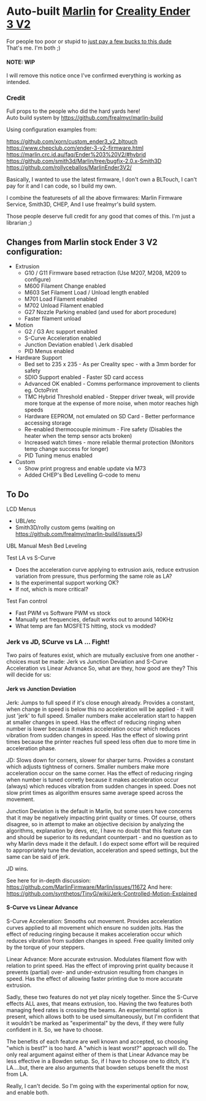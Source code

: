 # Auto-built [Marlin](https://github.com/MarlinFirmware/Marlin/) for [Creality Ender 3 V2](https://www.creality.com/goods-detail/ender-3-v2-3d-printer)


For people too poor or stupid to [just pay a few bucks to this dude](https://marlin.crc.id.au/firmware/Ender%203%20V2%20-%20Stock/)  
That's me. I'm both ;)  

#### NOTE: WIP  
I will remove this notice once I've confirmed everything is working as intended.  

### Credit  
Full props to the people who did the hard yards here!  
Auto build system by https://github.com/frealmyr/marlin-build  
  
Using configuration examples from:

https://github.com/xorn/custom_ender3_v2_bltouch  
https://www.chepclub.com/ender-3-v2-firmware.html  
https://marlin.crc.id.au/faq/Ender%203%20V2/#hybrid  
https://github.com/smith3d/Marlin/tree/bugfix-2.0.x-Smith3D  
https://github.com/rollyceballos/MarlinEnder3V2/  
  
  
  
Basically, I wanted to use the latest firmware, I don't own a BLTouch, I can't pay for it and I can code, so I build my own.

I combine the featuresets of all the above firmwares: Marlin Firmware Service, Smith3D, CHEP, 
And I use frealmyr's build system.

Those people deserve full credit for any good that comes of this. I'm just a librarian ;)

## Changes from Marlin stock Ender 3 V2 configuration:
- Extrusion
  - G10 / G11 Firmware based retraction (Use M207, M208, M209 to configure)
  - M600 Filament Change enabled
  - M603 Set Filament Load / Unload length enabled
  - M701 Load Filament enabled
  - M702 Unload Filament enabled
  - G27 Nozzle Parking enabled (and used for abort procedure)
  - Faster filament unload
- Motion
  - G2 / G3 Arc support enabled
  - S-Curve Acceleration enabled
  - Junction Deviation enabled \ Jerk disabled
  - PID Menus enabled
- Hardware Support
  - Bed set to 235 x 235 - As per Creality spec - with a 3mm border for safety
  - SDIO Support enabled - Faster SD card access
  - Advanced OK enabled - Comms performance improvement to clients eg. OctoPrint
  - TMC Hybrid Threshold enabled - Stepper driver tweak, will provide more torque at the expense of more noise, when motor reaches high speeds
  - Hardware EEPROM, not emulated on SD Card - Better performance accessing storage
  - Re-enabled thermocouple minimum - Fire safety (Disables the heater when the temp sensor acts broken)
  - Increased watch times - more reliable thermal protection (Monitors temp change success for longer)
  - PID Tuning menus enabled
- Custom
  - Show print progress and enable update via M73
  - Added CHEP's Bed Levelling G-code to menu

## To Do  


LCD Menus
  - UBL/etc
  - Smith3D/rolly custom gems (waiting on https://github.com/frealmyr/marlin-build/issues/5)

UBL Manual Mesh Bed Leveling

Test LA vs S-Curve  
  - Does the acceleration curve applying to extrusion axis, reduce extrusion variation from pressure, thus performing the same role as LA?
  - Is the experimental support working OK?
  - If not, which is more critical? 

Test Fan control  
  - Fast PWM vs Software PWM vs stock
  - Manually set frequencies, default works out to around 140KHz
  - What temp are fan MOSFETS hitting, stock vs modded?


### Jerk vs JD, SCurve vs LA ... Fight!

Two pairs of features exist, which are mutually exclusive from one another - choices must be made: Jerk vs Junction Deviation and S-Curve Acceleration vs Linear Advance
So, what are they, how good are they? This will decide for us:


#### Jerk vs Junction Deviation

Jerk: Jumps to full speed if it's close enough already. 
Provides a constant, when change in speed is below this no acceleration will be applied - it will just 'jerk' to full speed. Smaller numbers make acceleration start to happen at smaller changes in speed.
Has the effect of reducing ringing when number is lower because it makes acceleration occur which reduces vibration from sudden changes in speed.
Has the effect of slowing print times because the printer reaches full speed less often due to more time in acceleration phase.

JD: Slows down for corners, slower for sharper turns. 
Provides a constant which adjusts tightness of corners. Smaller numbers make more acceleration occur on the same corner.
Has the effect of reducing ringing when number is tuned corretly because it makes acceleration occur (always) which reduces vibration from sudden changes in speed.
Does not slow print times as algorithm ensures same average speed across the movement.

Junction Deviation is the default in Marlin, but some users have concerns that it may be negatively impacting print quality or times. Of course, others disagree, so in attempt to make an objective decision by analyzing the algorithms, explanation by devs, etc, I have no doubt that this feature can and should be superior to its redundant counterpart - and no question as to why Marlin devs made it the default. I do expect some effort will be required to appropriately tune the deviation, acceleration and speed settings, but the same can be said of jerk.

JD wins. 

See here for in-depth discussion: https://github.com/MarlinFirmware/Marlin/issues/11672
And here: https://github.com/synthetos/TinyG/wiki/Jerk-Controlled-Motion-Explained


#### S-Curve vs Linear Advance

S-Curve Acceleration: Smooths out movement.
Provides acceleration curves applied to all movement which ensure no sudden jolts.
Has the effect of reducing ringing because it makes acceleration occur which reduces vibration from sudden changes in speed.
Free quality limited only by the torque of your steppers.


Linear Advance: More accurate extrusion.
Modulates filament flow with relation to print speed.
Has the effect of improving print quality because it prevents (partial) over- and under-extrusion resulting from changes in speed.
Has the effect of allowing faster printing due to more accurate extrusion.

Sadly, these two features do not yet play nicely together. Since the S-Curve effects ALL axes, that means extrusion, too. Having the two features both managing feed rates is crossing the beams.
An experimental option is present, which allows both to be used simultaneously, but I'm confident that it wouldn't be marked as "experimental" by the devs, if they were fully confident in it. So, we have to choose.

The benefits of each feature are well known and accepted, so choosing "which is best?" is too hard. A "which is least worst?" approach will do. The only real argument against either of them is that Linear Advance may be less effective in a Bowden setup. So, if I have to choose one to ditch, it's LA....but, there are also arguments that bowden setups benefit the most from LA.

Really, I can't decide. So I'm going with the experimental option for now, and enable both.
